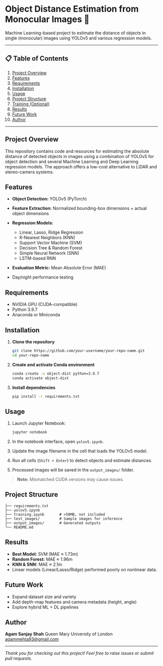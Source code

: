 # Object Distance Estimation from Monocular Images 🧠

Machine Learning-based project to estimate the distance of objects in single (monocular) images using YOLOv5 and various regression models.

---

## 📋 Table of Contents

1. [Project Overview](#project-overview)
2. [Features](#features)
3. [Requirements](#requirements)
4. [Installation](#installation)
5. [Usage](#usage)
6. [Project Structure](#project-structure)
7. [Training (Optional)](#training-optional)
8. [Results](#results)
9. [Future Work](#future-work)
10. [Author](#author)

---

## Project Overview

This repository contains code and resources for estimating the absolute distance of detected objects in images using a combination of YOLOv5 for object detection and several Machine Learning and Deep Learning regression models. The approach offers a low-cost alternative to LiDAR and stereo-camera systems.

## Features

* **Object Detection:** YOLOv5 (PyTorch)
* **Feature Extraction:** Normalized bounding-box dimensions + actual object dimensions
* **Regression Models:**

  * Linear, Lasso, Ridge Regression
  * K-Nearest Neighbors (KNN)
  * Support Vector Machine (SVM)
  * Decision Tree & Random Forest
  * Simple Neural Network (SNN)
  * LSTM-based RNN
* **Evaluation Metric:** Mean Absolute Error (MAE)
* Day/night performance testing

## Requirements

* NVIDIA GPU (CUDA-compatible)
* Python 3.9.7
* Anaconda or Miniconda

## Installation

1. **Clone the repository**

   ```bash
   git clone https://github.com/your-username/your-repo-name.git
   cd your-repo-name
   ```
2. **Create and activate Conda environment**

   ```bash
   conda create -n object-dist python=3.9.7
   conda activate object-dist
   ```
3. **Install dependencies**

   ```bash
   pip install -r requirements.txt
   ```

## Usage

1. Launch Jupyter Notebook:

   ```bash
   jupyter notebook
   ```
2. In the notebook interface, open `yolov5.ipynb`.
3. Update the image filename in the cell that loads the YOLOv5 model.
4. Run all cells (`Shift + Enter`) to detect objects and estimate distances.
5. Processed images will be saved in the `output_images/` folder.

> **Note:** Mismatched CUDA versions may cause issues.

## Project Structure

```
├── requirements.txt
├── yolov5.ipynb
├── training.ipynb       # >50MB, not included
├── test_images/         # Sample images for inference
├── output_images/       # Generated outputs
└── README.md
```

## Results

* **Best Model:** SVM (MAE ≈ 1.73m)
* **Random Forest:** MAE ≈ 1.96m
* **KNN & SNN:** MAE ≈ 2.1m
* Linear models (Linear/Lasso/Ridge) performed poorly on nonlinear data.

## Future Work

* Expand dataset size and variety
* Add depth-map features and camera metadata (height, angle)
* Explore hybrid ML + DL pipelines

## Author

**Agam Sanjay Shah**
Queen Mary University of London
agammehta93@gmail.com

---

*Thank you for checking out this project! Feel free to raise issues or submit pull requests.*
